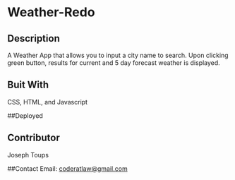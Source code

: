 # Weather-Redo

## Description

A Weather App that allows you to input a city name to search. Upon clicking green button, results for current and 5 day forecast weather is displayed. 

## Buit With
CSS, HTML, and Javascript

##Deployed 



## Contributor
Joseph Toups

##Contact
Email: coderatlaw@gmail.com
